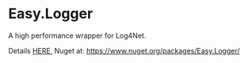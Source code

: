 # Easy.Logger
A high performance wrapper for Log4Net.

Details [HERE](http://www.nimaara.com/2016/01/01/high-performance-logging-log4net/),
Nuget at: https://www.nuget.org/packages/Easy.Logger/

